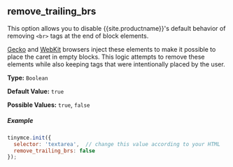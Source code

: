 ## remove_trailing_brs

This option allows you to disable {{site.productname}}'s default behavior of removing `<br>` tags at the end of block elements.

[Gecko](https://en.wikipedia.org/wiki/Gecko_(software)) and [WebKit](https://en.wikipedia.org/wiki/WebKit) browsers inject these elements to make it possible to place the caret in empty blocks. This logic attempts to remove these elements while also keeping tags that were intentionally placed by the user.

**Type:** `Boolean`

**Default Value:** `true`

**Possible Values:** `true`, `false`

##### Example

```js
tinymce.init({
  selector: 'textarea',  // change this value according to your HTML
  remove_trailing_brs: false
});
```
